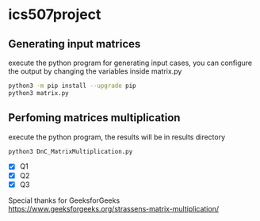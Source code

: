 # ics507project

## Generating input matrices

execute the python program for generating input cases, you can configure the output by changing the variables inside matrix.py

```bash
python3 -m pip install --upgrade pip
python3 matrix.py
```

<!-- ```bash
python3.10 -m pip install --upgrade pip
python3.10 matrix.py
``` -->

## Perfoming matrices multiplication

execute the python program, the results will be in results directory

```bash
python3 DnC_MatrixMultiplication.py
```

<!-- ```bash
python3.10 DnC_MatrixMultiplication.py
``` -->

- [x] Q1
- [x] Q2
- [x] Q3

Special thanks for GeeksforGeeks
<https://www.geeksforgeeks.org/strassens-matrix-multiplication/>

